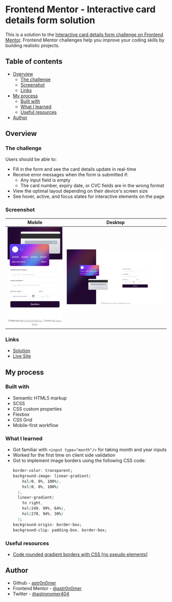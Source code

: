 # Frontend Mentor - Interactive card details form solution

This is a solution to the [Interactive card details form challenge on Frontend Mentor](https://www.frontendmentor.io/challenges/interactive-card-details-form-XpS8cKZDWw). Frontend Mentor challenges help you improve your coding skills by building realistic projects.

## Table of contents

- [Overview](#overview)
  - [The challenge](#the-challenge)
  - [Screenshot](#screenshot)
  - [Links](#links)
- [My process](#my-process)
  - [Built with](#built-with)
  - [What I learned](#what-i-learned)
  - [Useful resources](#useful-resources)
- [Author](#author)

## Overview

### The challenge

Users should be able to:

- Fill in the form and see the card details update in real-time
- Receive error messages when the form is submitted if:
  - Any input field is empty
  - The card number, expiry date, or CVC fields are in the wrong format
- View the optimal layout depending on their device's screen size
- See hover, active, and focus states for interactive elements on the page

### Screenshot

| Mobile                       | Desktop                       |
| ---------------------------- | ----------------------------- |
| ![](./screenshot-mobile.png) | ![](./screenshot-desktop.png) |

### Links

- [Solution](./)
- [Live Site](https://astr0n0mer.github.io/challenges-frontendmentor.io/interactive-card-details-form/index.html)

## My process

### Built with

- Semantic HTML5 markup
- SCSS
- CSS custom properties
- Flexbox
- CSS Grid
- Mobile-first workflow

### What I learned

- Got familiar with `<input type="month"/>` for taking month and year inputs
- Worked for the first time on client side validation
- Got to implement image borders using the following CSS code:
  ```CSS
  border-color: transparent;
  background-image: linear-gradient(
      hsl(0, 0%, 100%),
      hsl(0, 0%, 100%)
    ),
    linear-gradient(
      to right,
      hsl(249, 99%, 64%),
      hsl(278, 94%, 30%)
    );
  background-origin: border-box;
  background-clip: padding-box, border-box;
  ```

### Useful resources

- [Code rounded gradient borders with CSS [no pseudo elements]](https://www.youtube.com/watch?v=k-kyiUuRxkQ)

## Author

- Github - [astr0n0mer](https://www.github.com/astr0n0mer)
- Frontend Mentor - [@astr0n0mer](https://www.frontendmentor.io/profile/astr0n0mer)
- Twitter - [@astronomer404](https://www.twitter.com/astronomer404)
